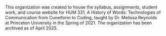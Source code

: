This organization was created to house the syllabus, assignments, student work, and course website for HUM 331, A History of Words: Technologies of Communication from Cuneiform to Coding, taught by Dr. Melissa Reynolds at Princeton University in the Spring of 2021. 
The organization has been archived as of April 2025.
